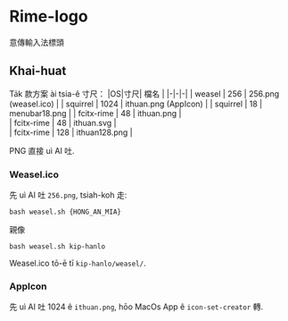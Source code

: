 # Rime-logo
意傳輸入法標頭


## Khai-huat

Ta̍k 款方案 ài tsia-ê 寸尺：
|OS|寸尺| 檔名 |
|-|-|-|
| weasel  | 256 |  256.png (weasel.ico) | 
| squirrel  | 1024 |  ithuan.png (AppIcon) | 
| squirrel | 18 | menubar18.png | 
| fcitx-rime | 48 |  ithuan.png  |  
| fcitx-rime | 48 |  ithuan.svg  |  
| fcitx-rime | 128 |  ithuan128.png  | 

PNG 直接 uì AI 吐.

### Weasel.ico 

先 uì AI 吐 `256.png`, tsiah-koh 走:
```
bash weasel.sh {HONG_AN_MIA}
```
親像
```
bash weasel.sh kip-hanlo
```
Weasel.ico tō-ē tī `kip-hanlo/weasel/`.

### AppIcon

先 uì AI 吐 1024 ê `ithuan.png`, hōo MacOs App ê `icon-set-creator` 轉.
